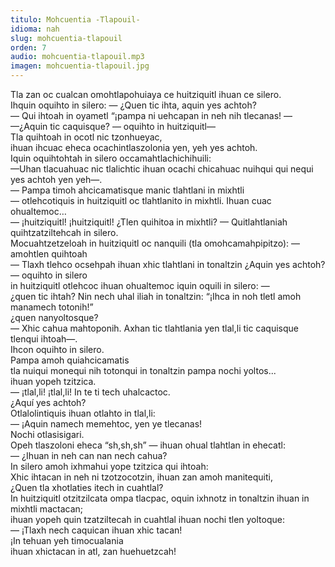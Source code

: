 ```yaml
---
titulo: Mohcuentia -Tlapouil-
idioma: nah
slug: mohcuentia-tlapouil
orden: 7
audio: mohcuentia-tlapouil.mp3
imagen: mohcuentia-tlapouil.jpg
---
```


Tla zan oc cualcan omohtlapohuiaya ce huitziquitl ihuan ce silero.<br>
Ihquin oquihto in silero: — ¿Quen tic ihta, aquin yes achtoh?<br>
— Qui ihtoah in oyametl “¡pampa ni uehcapan in neh nih tlecanas! — <br>
—¿Aquin tic caquisque? — oquihto in huitziquitl—<br>
Tla quihtoah in ocotl nic tzonhueyac,<br>
ihuan ihcuac eheca ocachintlaszolonia yen, yeh yes achtoh. <br>
Iquin oquihtohtah in silero occamahtlachichihuili:<br>
—Uhan tlacuahuac nic tlalichtic ihuan ocachi chicahuac nuihqui qui nequi yes achtoh yen yeh—.<br>
— Pampa timoh ahcicamatisque manic tlahtlani in mixhtli<br>
— otlehcotiquis in huitziquitl oc tlahtlanito in mixhtli. Ihuan cuac ohualtemoc…<br>
— ¡huitziquitl! ¡huitziquitl! ¿Tlen quihitoa in mixhtli? — Quitlahtlaniah quihtzatziltehcah in silero.<br>
Mocuahtzetzeloah in huitziquitl oc nanquili (tla omohcamahpipitzo): — amohtlen quihtoah <br>
— Tlaxh tlehco ocsehpah ihuan xhic tlahtlani in tonaltzin ¿Aquin yes achtoh? — oquihto in silero<br>
in huitziquitl otlehcoc ihuan ohualtemoc iquin oquili in silero: — <br>
¿quen tic ihtah? Nin nech uhal iliah in tonaltzin: “¡Ihca in noh tletl amoh manamech totonih!”<br>
¿quen nanyoltosque?<br>
— Xhic cahua mahtoponih. Axhan tic tlahtlania yen tlal,li tic caquisque tlenqui ihtoah—. <br>
Ihcon oquihto in silero.<br>
Pampa amoh quiahcicamatis <br>
tla nuiqui monequi nih totonqui in tonaltzin pampa nochi yoltos...<br>
ihuan yopeh tzitzica. <br>
— ¡tlal,li! ¡tlal,li! In te ti tech uhalcactoc.<br>
¿Aquí yes achtoh?<br>
Otlalolintiquis ihuan otlahto in tlal,li: <br>
— ¡Aquin namech memehtoc, yen ye tlecanas!<br>
Nochi otlasisigari.<br>
Opeh tlaszoloni eheca “sh,sh,sh” — ihuan ohual tlahtlan in ehecatl:<br>
— ¿Ihuan in neh can nan nech cahua? <br>
In silero amoh ixhmahui yope tzitzica qui ihtoah:<br>
Xhic ihtacan in neh ni tzotzocotzin, ihuan zan amoh manitequiti,<br>
¿Quen tla xhotlaties itech in cuahtlal?<br>
In huitziquitl otzitzilcata ompa tlacpac, oquin ixhnotz in tonaltzin ihuan in mixhtli mactacan;<br>
ihuan yopeh quin tzatziltecah in cuahtlal ihuan nochi tlen yoltoque: <br>
— ¡Tlaxh nech caquican ihuan xhic tacan!<br>
¡In tehuan yeh timocualania<br>
ihuan xhictacan in atl, zan huehuetzcah!<br>
